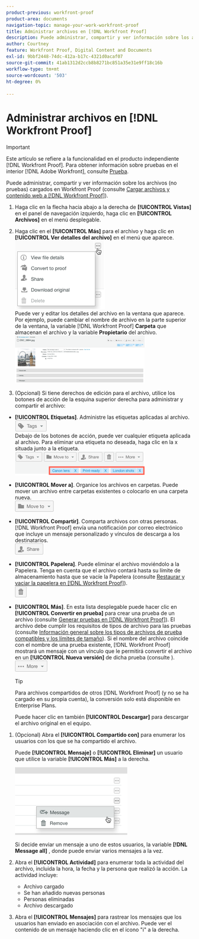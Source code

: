 ```yaml
---
product-previous: workfront-proof
product-area: documents
navigation-topic: manage-your-work-workfront-proof
title: Administrar archivos en [!DNL Workfront Proof]
description: Puede administrar, compartir y ver información sobre los archivos (no pruebas) cargados en Workfront Proof (consulte Cargar archivos y contenido web a Workfront Proof).
author: Courtney
feature: Workfront Proof, Digital Content and Documents
exl-id: 9bbf2448-74dc-412a-b17c-4321d0acaf07
source-git-commit: 41ab1312d2ccb8b8271bc851a35e31e9ff18c16b
workflow-type: tm+mt
source-wordcount: '503'
ht-degree: 0%

---
```


# Administrar archivos en [!DNL Workfront Proof]

>[!IMPORTANT]
>
>Este artículo se refiere a la funcionalidad en el producto independiente [!DNL Workfront Proof]. Para obtener información sobre pruebas en el interior [!DNL Adobe Workfront], consulte [Prueba](../../../review-and-approve-work/proofing/proofing.md).

Puede administrar, compartir y ver información sobre los archivos (no pruebas) cargados en Workfront Proof (consulte [Cargar archivos y contenido web a [!DNL Workfront Proof]](../../../workfront-proof/wp-work-proofsfiles/create-proofs-and-files/upload-files-web-content.md)).

1. Haga clic en la flecha hacia abajo a la derecha de **[!UICONTROL Vistas]** en el panel de navegación izquierdo, haga clic en **[!UICONTROL Archivos]** en el menú desplegable.

1. Haga clic en el **[!UICONTROL Más]** para el archivo y haga clic en **[!UICONTROL Ver detalles del archivo]** en el menú que aparece.\
   ![](assets/click-more-then-view-file-details.png)\
   Puede ver y editar los detalles del archivo en la ventana que aparece. Por ejemplo, puede cambiar el nombre de archivo en la parte superior de la ventana, la variable [!DNL Workfront Proof] **Carpeta** que almacenan el archivo y la variable **Propietario** del archivo.\
   ![](assets/file-details-page-350x129.png)

1. (Opcional) Si tiene derechos de edición para el archivo, utilice los botones de acción de la esquina superior derecha para administrar y compartir el archivo:

* **[!UICONTROL Etiquetas]**. Administre las etiquetas aplicadas al archivo.\
   ![](assets/tags-button.png)\
   Debajo de los botones de acción, puede ver cualquier etiqueta aplicada al archivo. Para eliminar una etiqueta no deseada, haga clic en la x situada junto a la etiqueta.\
   ![](assets/view-file-tags-350x64.png)

* **[!UICONTROL Mover a]**. Organice los archivos en carpetas. Puede mover un archivo entre carpetas existentes o colocarlo en una carpeta nueva.\
   ![](assets/folder-button.png)

* **[!UICONTROL Compartir]**. Comparta archivos con otras personas. [!DNL Workfront Proof] envía una notificación por correo electrónico que incluye un mensaje personalizado y vínculos de descarga a los destinatarios.\
   ![](assets/share-button.png)

* **[!UICONTROL Papelera]**. Puede eliminar el archivo moviéndolo a la Papelera. Tenga en cuenta que el archivo contará hasta su límite de almacenamiento hasta que se vacíe la Papelera (consulte [Restaurar y vaciar la papelera en [!DNL Workfront Proof]](../../../workfront-proof/wp-work-proofsfiles/manage-your-work/restore-and-empty-trash.md)).\
   ![](assets/trash-button.png)

* **[!UICONTROL Más]**. En esta lista desplegable puede hacer clic en **[!UICONTROL Convertir en prueba]** para crear una prueba de un archivo (consulte [Generar pruebas en [!DNL Workfront Proof]](../../../workfront-proof/wp-work-proofsfiles/create-proofs-and-files/generate-proofs.md)). El archivo debe cumplir los requisitos de tipos de archivo para las pruebas (consulte [Información general sobre los tipos de archivos de prueba compatibles y los límites de tamaño](../../../review-and-approve-work/proofing/proofing-overview/supported-proofing-file-types.md)). Si el nombre del archivo coincide con el nombre de una prueba existente, [!DNL Workfront Proof] mostrará un mensaje con un vínculo que le permitirá convertir el archivo en un **[!UICONTROL Nueva versión]** de dicha prueba (consulte ).\
   ![](assets/more-button-text-version.png)

   >[!TIP]
   >
   >Para archivos compartidos de otros [!DNL Workfront Proof] (y no se ha cargado en su propia cuenta), la conversión solo está disponible en Enterprise Plans.

   Puede hacer clic en también **[!UICONTROL Descargar]** para descargar el archivo original en el equipo.

1. (Opcional) Abra el **[!UICONTROL Compartido con]** para enumerar los usuarios con los que se ha compartido el archivo.

   Puede **[!UICONTROL Mensaje]** o **[!UICONTROL Eliminar]** un usuario que utilice la variable **[!UICONTROL Más]** a la derecha.

   ![](assets/message-and-remove.png)

   Si decide enviar un mensaje a uno de estos usuarios, la variable **[!DNL Message all]** , donde puede enviar varios mensajes a la vez.

1. Abra el **[!UICONTROL Actividad]** para enumerar toda la actividad del archivo, incluida la hora, la fecha y la persona que realizó la acción. La actividad incluye:

   * Archivo cargado
   * Se han añadido nuevas personas
   * Personas eliminadas
   * Archivo descargado

1. Abra el **[!UICONTROL Mensajes]** para rastrear los mensajes que los usuarios han enviado en asociación con el archivo. Puede ver el contenido de un mensaje haciendo clic en el icono &quot;i&quot; a la derecha.
